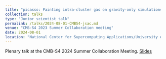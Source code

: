 ```yaml
---
title: "picasso: Painting intra-cluster gas on gravity-only simulations"
collection: talks
type: "Junior scientist talk"
permalink: /talks/2024-08-01-CMBS4-jsac.md
venue: "CMB-S4 2023 Summer Collaboration meeting"
date: 2024-08-01
location: "National Center for Supercomputing Applications/University of Illinois Urbana-Champaign, Urbana, Illinois"
---
```


Plenary talk at the CMB-S4 2024 Summer Collaboration Meeting. [Slides](https://indico.cmb-s4.org/event/63/contributions/1722/attachments/1310/3490/fkeruzore_jsac_s42024.pdf)
